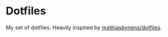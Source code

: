 # Dotfiles

My set of dotfiles.
Heavily inspired by [mathiasbynens/dotfiles](https://github.com/mathiasbynens/dotfiles).
